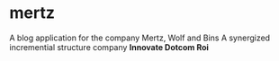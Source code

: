 # mertz
A blog application for the company Mertz, Wolf and Bins
A synergized incremential structure company
<b>Innovate Dotcom Roi</b>
